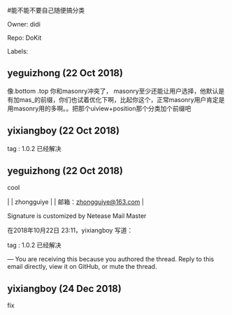 #能不能不要自己随便搞分类

Owner: didi

Repo: DoKit

Labels: 

## yeguizhong (22 Oct 2018)

像.bottom  .top 你和masonry冲突了， masonry至少还能让用户选择，他默认是有加mas_的前缀，你们也试着优化下啊，比起你这个，正常masonry用户肯定是用masonry用的多啊。。把那个uiview+position那个分类加个前缀吧

## yixiangboy (22 Oct 2018)

tag : 1.0.2  已经解决

## yeguizhong (22 Oct 2018)

cool




| |
zhongguiye
|
|
邮箱：zhongguiye@163.com
|

Signature is customized by Netease Mail Master

在2018年10月22日 23:11，yixiangboy 写道：

tag : 1.0.2 已经解决

—
You are receiving this because you authored the thread.
Reply to this email directly, view it on GitHub, or mute the thread.

## yixiangboy (24 Dec 2018)

fix


